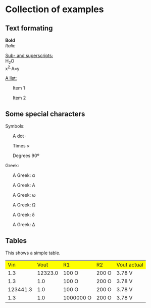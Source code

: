<!DOCTYPE html>
<head>
</head>

<body>

<h1>Collection of examples</h1>



<h2>Text formating</h2>

<p>
<b>Bold</b><br>
<i>Italic</i>
</P>

<p>
<u>Sub- and superscripts:</u><br>
H<sub>2</sub>O<br>
x<sup>2</sup>&sdot;A=y<br>
</p>

<p>
<u>A list:</u>
<ul>Item 1</ul>
<ul>Item 2</ul>
</p>


<h2>Some special characters</h2>

Symbols:
<ul>A dot &sdot;</ul>
<ul>Times &times;</ul>
<ul>Degrees 90&ordm;</ul>

Greek:
<ul>A Greek: </sup>&alpha;</ul>
<ul>A Greek: </sup>&Alpha;</ul>
<ul>A Greek: </sup>&omega;</ul>
<ul>A Greek: </sup>&Omega;</ul>
<ul>A Greek: </sup>&delta;</ul>
<ul>A Greek: </sup>&Delta;</ul>


<h2>Tables</h2>

<p>
This shows a simple table.
</p>

<!-- The table and it's contents -->

<table>
  <tr>
    <td style="Background-color:yellow"> Vin</td>
    <td style="Background-color:yellow">Vout</td>
    <td style="Background-color:yellow">R1</td>
    <td style="Background-color:yellow">R2</td>
    <td style="Background-color:yellow">Vout actual</td>
  </tr>
  <tr>
    <td>1.3</td>
    <td>12323.0</td>
    <td>100 O </td>
    <td>200 O </td>
    <td>3.78 V </td>
  </tr>
 <tr>
    <td>1.3</td>
    <td>1.0</td>
    <td>100 O </td>
    <td>200 O </td>
    <td>3.78 V </td>
  </tr>
 <tr>
    <td>123441.3</td>
    <td>1.0</td>
    <td>100 O </td>
    <td>200 O </td>
    <td>3.78 V </td>
  </tr>
 <tr>
    <td>1.3</td>
    <td>1.0</td>
    <td>1000000 O </td>
    <td>200 O </td>
    <td>3.78 V </td>
  </tr>
</table>

</body>
